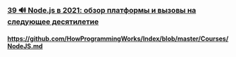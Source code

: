 ### [39 🔊 Node.js в 2021: обзор платформы и вызовы на следующее десятилетие](https://www.youtube.com/watch?v=nnB7ADYso8s)

#### https://github.com/HowProgrammingWorks/Index/blob/master/Courses/NodeJS.md

